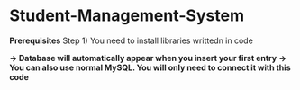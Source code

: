 # Student-Management-System
__Prerequisites__
Step 1) You need to install libraries writtedn in code

__-> Database will automatically appear when you insert your first entry__
__-> You can also use normal MySQL. You will only need to connect it with this code__
